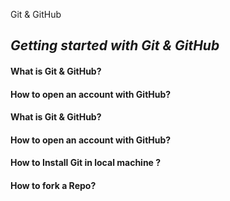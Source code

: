 Git & GitHub

## *Getting started with Git & GitHub*

#### What is Git & GitHub?

#### How to open an account with GitHub?

#### What is Git & GitHub?

#### How to open an account with GitHub?

#### How to Install Git in local machine ?

#### How to fork a Repo?





